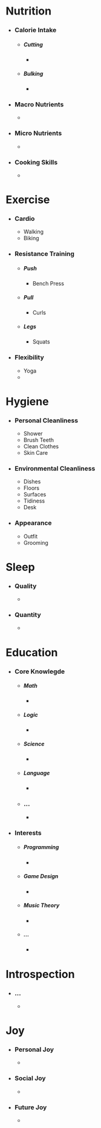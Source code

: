 # Nutrition
- ### Calorie Intake
	- ##### Cutting
		- 
	- ##### Bulking
		- 
- ### Macro Nutrients
	- 
- ### Micro Nutrients
	- 
- ### Cooking Skills
	- 
# Exercise
- ### Cardio
	- Walking
	- Biking
- ### Resistance Training
	- ##### Push
		- Bench Press
	- ##### Pull
		- Curls
	- ##### Legs
		- Squats
- ### Flexibility
	- Yoga
	- 
# Hygiene
- ### Personal Cleanliness
	- Shower
	- Brush Teeth
	- Clean Clothes
	- Skin Care
- ### Environmental Cleanliness
	- Dishes
	- Floors
	- Surfaces
	- Tidiness
	- Desk
- ### Appearance
	- Outfit
	- Grooming
# Sleep
- ### Quality
	- 
- ### Quantity
	- 
# Education
- ### Core Knowlegde
	- ##### Math
		- 
	- ##### Logic
		- 
	- ##### Science
		- 
	- ##### Language
		- 
	- ### ...
		- 
- ### Interests
	- ##### Programming
		- 
	- ##### Game Design
		- 
	- ##### Music Theory
		- 
	- ##### ...
		- 
# Introspection
- ### ...
	- 
# Joy
- ### Personal Joy
	- 
- ### Social Joy
	- 
- ### Future Joy
	- 
